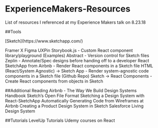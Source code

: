 # ExperienceMakers-Resources
List of resources I referenced at my Experience Makers talk on 8.23.18

##Tools
<p>[Sketch](https://www.sketchapp.com/)</p>
Framer X
Figma
UXPin
Storybook.js - Custom React component library/playground (Examples)
Abstract - Version control for Sketch files
Zeplin - Annotate/Spec designs before handing off to a developer
React SketchApp from Airbnb - Render React components in a Sketch file
HTML (React/System Agnostic) -> Sketch App - Render system-agnostic code components in a Sketch file (Github Repo)
Sketch -> React Components - Create React components from objects in Sketch

##Additional Reading
Airbnb - The Way We Build
Design Systems Handbook
Sketch’s Open File Format
Sketching a Design System with React-SketchApp
Automatically Generating Code from Wireframes at Airbnb
Creating a Product Design System in Sketch
Salesforce Living Design System

##Tutorials
LevelUp Tutorials
Udemy courses on React
